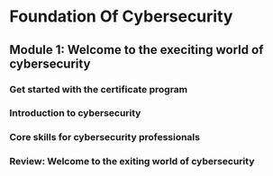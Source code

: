 # Foundation Of Cybersecurity

## Module 1: Welcome to the execiting world of cybersecurity

### Get started with the certificate program

### Introduction to cybersecurity

### Core skills for cybersecurity professionals

### Review: Welcome to the exiting world of cybersecurity
